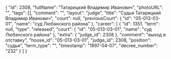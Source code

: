 {
    "id": 2308,
    "fullName": "Татарицкий Владимир Иванович",
    "photoURL": "",
    "tags": [],
    "comment": "",
    "layout": "judge",
    "title": "Судья Татарицкий Владимир Иванович",
    "court": null,
    "previousCourt": {
        "id": "05-013-03-01",
        "name": "суд Любанского района"
    },
    "career": [
        {
            "id": 1351,
            "term": null,
            "type": "released",
            "court": {
                "id": "05-013-03-01",
                "name": "суд Любанского района"
            },
            "extra": {
                "judge_id": 2308
            },
            "comment": "выход в отставку",
            "house_id": "05-013-03-01",
            "judge_id": 2308,
            "position": "судья",
            "term_type": "",
            "timestamp": "1997-04-07",
            "decree_number": "232"
        }
    ]
}